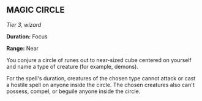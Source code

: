 ## MAGIC CIRCLE

_Tier 3, wizard_

**Duration:** Focus

**Range:** Near

You conjure a circle of runes out to near-sized cube centered on yourself and name a type of creature (for example, demons).

For the spell's duration, creatures of the chosen type cannot attack or cast a hostile spell on anyone inside the circle. The chosen creatures also can't possess, compel, or beguile anyone inside the circle.

